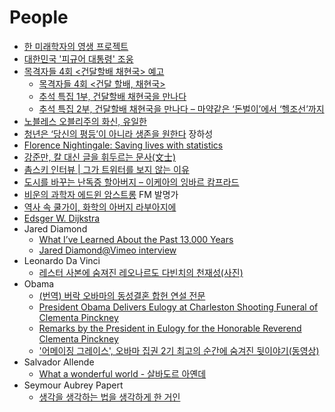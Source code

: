 People
======
* [한 미래학자의 영생 프로젝트](http://www.huffingtonpost.kr/nopil-kwak/story_b_7113378.html)
* [대한민국 '피규어 대통령' 조웅](http://www.huffingtonpost.kr/kyoonho-park/story_b_7083416.html)
* [목격자들 4회 <건달할배 채현국> 예고](http://newstapa.org/24981)
  * [목격자들 4회 <건달 할배, 채현국>](http://newstapa.org/25018)
  * [추석 특집 1부, 건달할배 채현국을 만나다](http://newstapa.org/29097)
  * [추석 특집 2부, 건달할배 채현국을 만나다 – 마약같은 ‘돈벌이’에서 ‘헬조선’까지](http://newstapa.org/29160)
* [노블레스 오블리주의 화신, 유일한](http://ppss.kr/archives/37751)
* [청년은 ‘당신의 평등’이 아니라 생존을 원한다](http://slownews.kr/40764) 장하성
* [Florence Nightingale: Saving lives with statistics](http://www.bbc.co.uk/timelines/z92hsbk?intc_type=promo&intc_location=news&intc_campaign=florence&intc_linkname=iwonder_factual_guide)
* [강준만, 칼 대신 글을 휘두르는 문사(文士)](http://ppss.kr/archives/55377)
* [촘스키 인터뷰 | 그가 트위터를 보지 않는 이유](http://www.huffingtonpost.kr/seungyoon-lee-kr/story_b_7288526.html)
* [도시를 바꾸는 난독증 할아버지 – 이케아의 잉바르 캄프라드](http://ppss.kr/archives/37749)
* [비운의 과학자 에드윈 암스트롱](http://ppss.kr/archives/37698) FM 발명가
* [역사 속 쿨가이, 화학의 아버지 라부아지에](http://ppss.kr/archives/56009)
* [Edsger W. Dijkstra](https://www.cs.utexas.edu/~EWD/)
* Jared Diamond
  * [What I’ve Learned About the Past 13,000 Years](http://nautil.us/issue/4/the-unlikely/what-ive-learned-about-the-past-13000-years)
  * [Jared Diamond@Vimeo interview](https://vimeo.com/72741207)
* Leonardo Da Vinci
  * [레스터 사본에 숨져진 레오나르도 다빈치의 천재성(사진)](http://www.huffingtonpost.kr/2015/07/01/story_n_7702778.html)
* Obama
  * [(번역) 버락 오바마의 동성결혼 합헌 연설 전문](http://ppss.kr/archives/50234)
  * [President Obama Delivers Eulogy at Charleston Shooting Funeral of Clementa Pinckney](https://www.youtube.com/watch?v=RK7tYOVd0Hs)
  * [Remarks by the President in Eulogy for the Honorable Reverend Clementa Pinckney](https://www.whitehouse.gov/the-press-office/2015/06/26/remarks-president-eulogy-honorable-reverend-clementa-pinckney)
  * ['어메이징 그레이스', 오바마 집권 2기 최고의 순간에 숨겨진 뒷이야기(동영상)](http://www.huffingtonpost.kr/2015/07/08/story_n_7749822.html)
* Salvador Allende
  * [What a wonderful world - 살바도르 아옌데](http://blog.naver.com/choiys1989/60069082080)
* Seymour Aubrey Papert
  * [생각을 생각하는 법을 생각하게 한 거인](http://www.hankookilbo.com/v/f81d49a25f2545589e80d7a960d22378)
